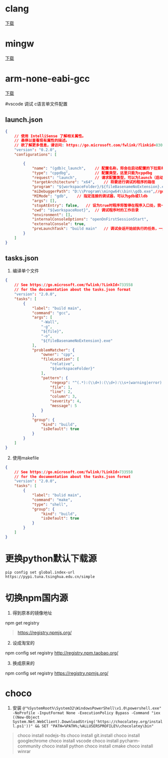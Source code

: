 # clang
[下载](http://releases.llvm.org/download.html)

# mingw
[下载](https://sourceforge.net/projects/mingw-w64/files/mingw-w64/)

# arm-none-eabi-gcc
[下载](https://launchpad.net/gcc-arm-embedded/+download)

#vscode 调试 c语言单文件配置

## launch.json
```json
{
    // 使用 IntelliSense 了解相关属性。 
    // 悬停以查看现有属性的描述。
    // 欲了解更多信息，请访问: https://go.microsoft.com/fwlink/?linkid=830387
    "version": "0.2.0",
    "configurations": [

        {
            "name": "(gdb)c_launch",    // 配置名称，将会在启动配置的下拉菜单中显示
            "type": "cppdbg",           // 配置类型，这里只能为cppdbg
            "request": "launch",        // 请求配置类型，可以为launch（启动）或attach（附加）
            "targetArchitecture": "x64",    // 将要进行调试的程序的路径
            "program": "${workspaceFolder}/${fileBasenameNoExtension}.exe",
            "miDebuggerPath": "D:\\Program\\mingw64\\bin\\gdb.exe",//gdb目录
            "MIMode": "gdb",    // 指定连接的调试器，可以为gdb或lldb
            "args": [],
            "stopAtEntry": false,   // 设为true时程序将暂停在程序入口处，我一般设置为true
            "cwd": "${workspaceRoot}",  // 调试程序时的工作目录
            "environment": [],
            "internalConsoleOptions": "openOnFirstSessionStart",
            "externalConsole": true,
            "preLaunchTask": "build main"   // 调试会话开始前执行的任务，一般为编译程序。与tasks.json的taskName相对应，可根据需求选择是否使用
        }
    ]
}
```

## tasks.json
1. 编译单个文件
```json
{
    // See https://go.microsoft.com/fwlink/?LinkId=733558
    // for the documentation about the tasks.json format
    "version": "2.0.0",
    "tasks": [
        {
            "label": "build main",
            "command": "gcc",
            "args": [
                "-Wall",
                "-g",
                "${file}",
                "-o",
                "${fileBasenameNoExtension}.exe"
            ],
            "problemMatcher": {
                "owner": "cpp",
                "fileLocation": [
                    "relative",
                    "${workspaceFolder}"
                ],
                "pattern": {
                    "regexp": "^(.*):(\\d+):(\\d+):\\s+(warning|error):\\s+(.*)$",
                    "file": 1,
                    "line": 2,
                    "column": 3,
                    "severity": 4,
                    "message": 5
                }
            },
            "group": {
                "kind": "build",
                "isDefault": true
            }
        }
    ]
}
```

2. 使用makefile
```json
{
    // See https://go.microsoft.com/fwlink/?LinkId=733558
    // for the documentation about the tasks.json format
    "version": "2.0.0",
    "tasks": [
        {
            "label": "bulid main",
            "command": "make",
            "type": "shell",
            "group": {
                "kind": "build",
                "isDefault": true
            }
        }
    ]
}
```

# 更换python默认下载源
```
pip config set global.index-url https://pypi.tuna.tsinghua.edu.cn/simple
```

# 切换npm国内源
1. 得到原本的镜像地址

npm get registry 

> https://registry.npmjs.org/

2. 设成淘宝的

npm config set registry http://registry.npm.taobao.org/
 

3. 换成原来的

npm config set registry https://registry.npmjs.org/

# choco
1. 安装
`@"%SystemRoot%\System32\WindowsPowerShell\v1.0\powershell.exe" -NoProfile -InputFormat None -ExecutionPolicy Bypass -Command "iex ((New-Object System.Net.WebClient).DownloadString('https://chocolatey.org/install.ps1'))" && SET "PATH=%PATH%;%ALLUSERSPROFILE%\chocolatey\bin"`

> choco install nodejs-lts
> choco install git.install
> choco install googlechrome
> choco install vscode
> choco install pycharm-community
> choco install python
> choco install cmake
> choco install winrar